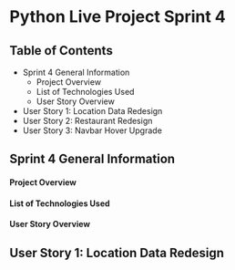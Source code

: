 # Python Live Project Sprint 4
## Table of Contents
- Sprint 4 General Information
  - Project Overview
  - List of Technologies Used
  - User Story Overview
- User Story 1: Location Data Redesign
- User Story 2: Restaurant Redesign
- User Story 3: Navbar Hover Upgrade




## Sprint 4 General Information
#### Project Overview

#### List of Technologies Used

#### User Story Overview




## User Story 1: Location Data Redesign

